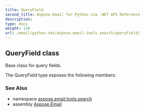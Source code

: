 ```yaml
---
title: QueryField
second_title: Aspose.Email for Python via .NET API Reference
description: 
type: docs
weight: 110
url: /email/python-net/aspose.email.tools.search/queryfield/
---
```


## QueryField class

Base class for query fields.

The QueryField type exposes the following members:

### See Also

* namespace [aspose.email.tools.search](/email/python-net/aspose.email.tools.search/)
* assembly [Aspose.Email](/slides/python-net/)

